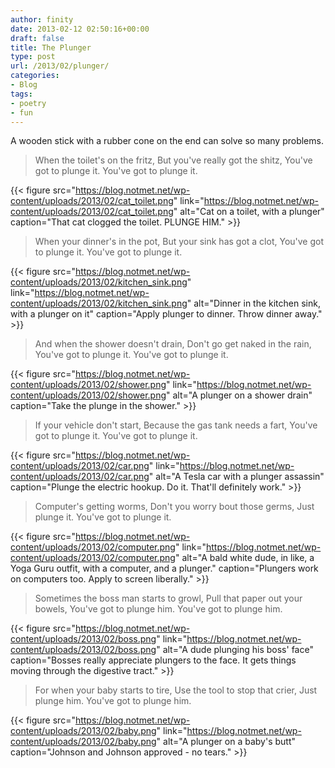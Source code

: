 ```yaml
---
author: finity
date: 2013-02-12 02:50:16+00:00
draft: false
title: The Plunger
type: post
url: /2013/02/plunger/
categories:
- Blog
tags:
- poetry
- fun
---
```


A wooden stick with a rubber cone on the end can solve so many problems.


> When the toilet's on the fritz,
> But you've really got the shitz,
> You've got to plunge it.
> You've got to plunge it.


{{< figure src="https://blog.notmet.net/wp-content/uploads/2013/02/cat_toilet.png" link="https://blog.notmet.net/wp-content/uploads/2013/02/cat_toilet.png" alt="Cat on a toilet, with a plunger" caption="That cat clogged the toilet. PLUNGE HIM." >}}


> When your dinner's in the pot,
> But your sink has got a clot,
> You've got to plunge it.
> You've got to plunge it.


{{< figure src="https://blog.notmet.net/wp-content/uploads/2013/02/kitchen_sink.png" link="https://blog.notmet.net/wp-content/uploads/2013/02/kitchen_sink.png" alt="Dinner in the kitchen sink, with a plunger on it" caption="Apply plunger to dinner. Throw dinner away." >}}


> And when the shower doesn't drain,
> Don't go get naked in the rain,
> You've got to plunge it.
> You've got to plunge it.


{{< figure src="https://blog.notmet.net/wp-content/uploads/2013/02/shower.png" link="https://blog.notmet.net/wp-content/uploads/2013/02/shower.png" alt="A plunger on a shower drain" caption="Take the plunge in the shower." >}}


> If your vehicle don't start,
> Because the gas tank needs a fart,
> You've got to plunge it.
> You've got to plunge it.


{{< figure src="https://blog.notmet.net/wp-content/uploads/2013/02/car.png" link="https://blog.notmet.net/wp-content/uploads/2013/02/car.png" alt="A Tesla car with a plunger assassin" caption="Plunge the electric hookup. Do it. That'll definitely work." >}}


> Computer's getting worms,
> Don't you worry bout those germs,
> Just plunge it.
> You've got to plunge it.


{{< figure src="https://blog.notmet.net/wp-content/uploads/2013/02/computer.png" link="https://blog.notmet.net/wp-content/uploads/2013/02/computer.png" alt="A bald white dude, in like, a Yoga Guru outfit, with a computer, and a plunger." caption="Plungers work on computers too. Apply to screen liberally." >}}


> Sometimes the boss man starts to growl,
> Pull that paper out your bowels,
> You've got to plunge him.
> You've got to plunge him.


{{< figure src="https://blog.notmet.net/wp-content/uploads/2013/02/boss.png" link="https://blog.notmet.net/wp-content/uploads/2013/02/boss.png" alt="A dude plunging his boss' face" caption="Bosses really appreciate plungers to the face. It gets things moving through the digestive tract." >}}


> For when your baby starts to tire,
> Use the tool to stop that crier,
> Just plunge him.
> You've got to plunge him.


{{< figure src="https://blog.notmet.net/wp-content/uploads/2013/02/baby.png" link="https://blog.notmet.net/wp-content/uploads/2013/02/baby.png" alt="A plunger on a baby's butt" caption="Johnson and Johnson approved - no tears." >}}


